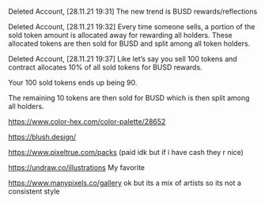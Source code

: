 Deleted Account, [28.11.21 19:31]
The new trend is BUSD rewards/reflections

Deleted Account, [28.11.21 19:32]
Every time someone sells, a portion of the sold token amount is allocated away for rewarding all holders. These allocated tokens are then sold for BUSD and split among all token holders.

Deleted Account, [28.11.21 19:37]
Like let’s say you sell 100 tokens and contract allocates 10% of all sold tokens for BUSD rewards.

Your 100 sold tokens ends up being 90.

The remaining 10 tokens are then sold for BUSD which is then split among all holders.



https://www.color-hex.com/color-palette/28652

https://blush.design/

https://www.pixeltrue.com/packs (paid idk but if i have cash they r nice)

https://undraw.co/illustrations My favorite


https://www.manypixels.co/gallery ok but its a mix of artists so its not a consistent style